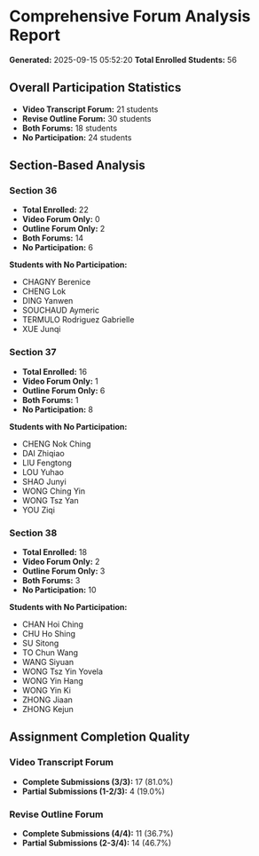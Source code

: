 # Comprehensive Forum Analysis Report
**Generated:** 2025-09-15 05:52:20
**Total Enrolled Students:** 56

## Overall Participation Statistics

- **Video Transcript Forum:** 21 students
- **Revise Outline Forum:** 30 students
- **Both Forums:** 18 students
- **No Participation:** 24 students

## Section-Based Analysis

### Section 36
- **Total Enrolled:** 22
- **Video Forum Only:** 0
- **Outline Forum Only:** 2
- **Both Forums:** 14
- **No Participation:** 6

**Students with No Participation:**
- CHAGNY Berenice
- CHENG Lok
- DING Yanwen
- SOUCHAUD Aymeric
- TERMULO Rodriguez Gabrielle
- XUE Junqi

### Section 37
- **Total Enrolled:** 16
- **Video Forum Only:** 1
- **Outline Forum Only:** 6
- **Both Forums:** 1
- **No Participation:** 8

**Students with No Participation:**
- CHENG Nok Ching
- DAI Zhiqiao
- LIU Fengtong
- LOU Yuhao
- SHAO Junyi
- WONG Ching Yin
- WONG Tsz Yan
- YOU Ziqi

### Section 38
- **Total Enrolled:** 18
- **Video Forum Only:** 2
- **Outline Forum Only:** 3
- **Both Forums:** 3
- **No Participation:** 10

**Students with No Participation:**
- CHAN Hoi Ching
- CHU Ho Shing
- SU Sitong
- TO Chun Wang
- WANG Siyuan
- WONG Tsz Yin Yovela
- WONG Yin Hang
- WONG Yin Ki
- ZHONG Jiaan
- ZHONG Kejun

## Assignment Completion Quality

### Video Transcript Forum
- **Complete Submissions (3/3):** 17 (81.0%)
- **Partial Submissions (1-2/3):** 4 (19.0%)

### Revise Outline Forum
- **Complete Submissions (4/4):** 11 (36.7%)
- **Partial Submissions (2-3/4):** 14 (46.7%)
